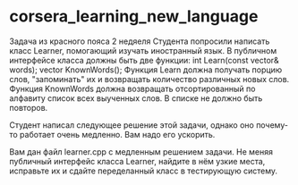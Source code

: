 # corsera_learning_new_language
Задача из красного пояса 2 недяеля
Студента попросили написать класс Learner, помогающий изучать иностранный язык. В публичном интерфейсе класса должны быть две функции:
int Learn(const vector<string>& words);
vector<string> KnownWords();
Функция Learn должна получать порцию слов, "запоминать" их и возвращать количество различных новых слов. Функция KnownWords должна возвращать отсортированный по алфавиту список всех выученных слов. В списке не должно быть повторов.

Студент написал следующее решение этой задачи, однако оно почему-то работает очень медленно. Вам надо его ускорить.

Вам дан файл learner.cpp с медленным решением задачи. Не меняя публичный интерфейс класса Learner, найдите в нём узкие места, исправьте их и сдайте переделанный класс в тестирующую систему.